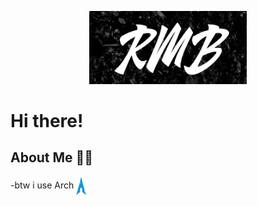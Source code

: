 <p align="center">
  <img src="https://github.com/rmb24/rmb24/blob/main/assets/background.png" alt="Banner" width="50%">
</p>

# Hi there!

## About Me 🙋‍♂️

-btw i use Arch [<img src="https://github.com/rmb24/rmb24/blob/main/assets/archlinux-icon.svg" height="30em" width="16px" align="center" alt="Arch Linux Logo" title="Arch Linux Logo"/>](https://archlinux.org/)
